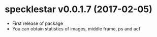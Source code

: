 # specklestar v0.0.1.7 (2017-02-05)

* First release of package
* You can obtain statistics of images, middle frame, ps and acf
